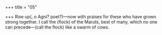 +++
title = "05"

+++
Rise up(, o Agni? poet?)—now with praises for these who have grown  strong together.
I call the (flock) of the Maruts, best of many, which no one can
precede—(call the flock) like a swarm of cows.